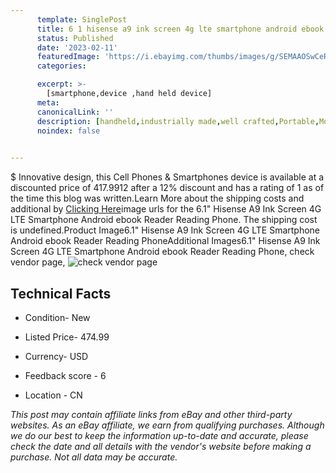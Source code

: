 ```yaml
---
      template: SinglePost
      title: 6 1 hisense a9 ink screen 4g lte smartphone android ebook reader reading phone
      status: Published
      date: '2023-02-11'
      featuredImage: 'https://i.ebayimg.com/thumbs/images/g/SEMAAOSwCeRitxft/s-l225.jpg'
      categories: 

      excerpt: >-
        [smartphone,device ,hand held device]
      meta:
      canonicalLink: ''
      description: [handheld,industrially made,well crafted,Portable,Mobile,Compact,Convenient,Lightweight,Maneuverable,Man-portable,Miniature,Carriable,Hand-held,Light,Holdable,Transportable,Mobile device,Pocket-sized,On-the-go,Wireless,Cordless,Compact size,Convenient size, smartphone,device ,hand held device]
      noindex: false

        
---
```

$
    Innovative design, this Cell Phones & Smartphones device is available at a discounted price of 417.9912 after a 12% discount and has a rating of 1 as of the time this blog was written.Learn More about the shipping costs and additional by [Clicking Here](https://www.ebay.com/itm/354129194453?hash=item5273beadd5%3Ag%3ASEMAAOSwCeRitxft&mkevt=1&mkcid=1&mkrid=711-53200-19255-0&campid=%253CePNCampaignId%253E&customid=%253CreferenceId%253E&toolid=10049)image urls for the 6.1" Hisense A9 Ink Screen 4G LTE Smartphone Android ebook Reader Reading Phone. The shipping cost is undefined.Product Image6.1" Hisense A9 Ink Screen 4G LTE Smartphone Android ebook Reader Reading PhoneAdditional Images6.1" Hisense A9 Ink Screen 4G LTE Smartphone Android ebook Reader Reading Phone, check vendor page, ![check vendor page](https://origin-galleryplus.ebayimg.com/ws/web/354129194453_2_0_1/225x225.jpg,https://origin-galleryplus.ebayimg.com/ws/web/354129194453_3_0_1/225x225.jpg,https://origin-galleryplus.ebayimg.com/ws/web/354129194453_4_0_1/225x225.jpg,https://origin-galleryplus.ebayimg.com/ws/web/354129194453_5_0_1/225x225.jpg,https://origin-galleryplus.ebayimg.com/ws/web/354129194453_6_0_1/225x225.jpg,https://origin-galleryplus.ebayimg.com/ws/web/354129194453_7_0_1/225x225.jpg,https://origin-galleryplus.ebayimg.com/ws/web/354129194453_8_0_1/225x225.jpg,https://origin-galleryplus.ebayimg.com/ws/web/354129194453_9_0_1/225x225.jpg,https://origin-galleryplus.ebayimg.com/ws/web/354129194453_10_0_1/225x225.jpg,https://origin-galleryplus.ebayimg.com/ws/web/354129194453_11_0_1/225x225.jpg,https://origin-galleryplus.ebayimg.com/ws/web/354129194453_12_0_1/225x225.jpg)
    
    

 ## Technical Facts 



     
      

 - Condition- New 


      

 - Listed Price- 474.99 


      

 - Currency- USD 


      

 - Feedback score - 6 


      

 - Location - CN 


      
      

 *_This post may contain affiliate links from eBay and other third-party websites. As an eBay affiliate, we earn from qualifying purchases. Although we do our best to keep the information up-to-date and accurate, please check the date and all details with the vendor's website before making a purchase. Not all data may be accurate._*



    
    
    
    
    